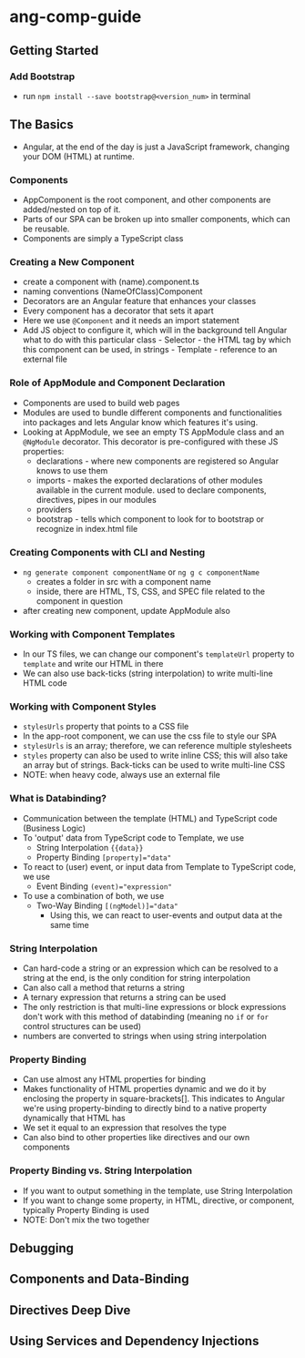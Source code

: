 # ang-comp-guide

## Getting Started
### Add Bootstrap
   - run `npm install --save bootstrap@<version_num>` in terminal


## The Basics
- Angular, at the end of the day is just a JavaScript framework, changing your DOM (HTML) at runtime.
### Components
- AppComponent is the root component, and other components are added/nested on top of it.
- Parts of our SPA can be broken up into smaller components, which can be reusable.
- Components are simply a TypeScript class
### Creating a New Component
- create a component with (name).component.ts
- naming conventions (NameOfClass)Component
- Decorators are an Angular feature that enhances your classes
- Every component has a decorator that sets it apart
- Here we use `@Component` and it needs an import statement
- Add JS object to configure it, which will in the background tell Angular what to do with this particular class
      - Selector - the HTML tag by which this component can be used, in strings
      - Template - reference to an external file
### Role of AppModule and Component Declaration
- Components are used to build web pages
- Modules are used to bundle different components and functionalities into packages and lets Angular know which features it's using.
- Looking at AppModule, we see an empty TS AppModule class and an `@NgModule` decorator.  This decorator is pre-configured with these JS properties:
   - declarations - where new components are registered so Angular knows to use them
   - imports - makes the exported declarations of other modules available in the current module.  used to declare components, directives, pipes in our modules
   - providers
   - bootstrap - tells which component to look for to bootstrap or recognize in index.html file
### Creating Components with CLI and Nesting
- `ng generate component componentName` or `ng g c componentName`
   - creates a folder in src with a component name
   - inside, there are HTML, TS, CSS, and SPEC file related to the component in question
- after creating new component, update AppModule also
### Working with Component Templates
- In our TS files, we can change our component's `templateUrl` property to `template` and write our HTML in there 
- We can also use back-ticks (string interpolation) to write multi-line HTML code
### Working with Component Styles
- `stylesUrls` property that points to a CSS file
- In the app-root component, we can use the css file to style our SPA
- `stylesUrls` is an array; therefore, we can reference multiple stylesheets
- `styles` property can also be used to write inline CSS; this will also take an array but of strings. Back-ticks can be used to write multi-line CSS
- NOTE: when heavy code, always use an external file
### What is Databinding?
   - Communication between the template (HTML) and TypeScript code (Business Logic)
   - To 'output' data from TypeScript code to Template, we use
      - String Interpolation `{{data}}`
      - Property Binding `[property]="data"`
   - To react to (user) event, or input data from Template to TypeScript code, we use
      - Event Binding `(event)="expression"`
   - To use a combination of both, we use
      - Two-Way Binding `[(ngModel)]="data"`
         - Using this, we can react to user-events and output data at the same time
### String Interpolation
   - Can hard-code a string or an expression which can be resolved to a string at the end, is the only condition for string interpolation
   - Can also call a method that returns a string
   - A ternary expression that returns a string can be used
   - The only restriction is that multi-line expressions or block expressions don't work with this method of databinding (meaning no `if` or `for` control structures can be used)
   - numbers are converted to strings when using string interpolation
### Property Binding
   - Can use almost any HTML properties for binding
   - Makes functionality of HTML properties dynamic and we do it by enclosing the property in square-brackets[].  This indicates to Angular we're using property-binding to directly bind to a native property dynamically that HTML has
   - We set it equal to an expression that resolves the type
   - Can also bind to other properties like directives and our own components
### Property Binding vs. String Interpolation
   - If you want to output something in the template, use String Interpolation
   - If you want to change some property, in HTML, directive, or component, typically Property Binding is used
   - NOTE: Don't mix the two together
   
## Debugging



## Components and Data-Binding


## Directives Deep Dive


## Using Services and Dependency Injections
